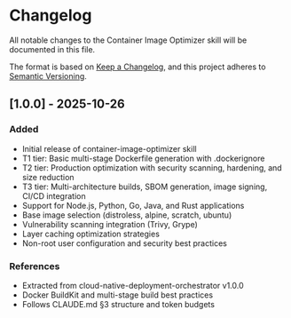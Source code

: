 # Changelog

All notable changes to the Container Image Optimizer skill will be documented in this file.

The format is based on [Keep a Changelog](https://keepachangelog.com/en/1.0.0/),
and this project adheres to [Semantic Versioning](https://semver.org/spec/v2.0.0.html).

## [1.0.0] - 2025-10-26

### Added
- Initial release of container-image-optimizer skill
- T1 tier: Basic multi-stage Dockerfile generation with .dockerignore
- T2 tier: Production optimization with security scanning, hardening, and size reduction
- T3 tier: Multi-architecture builds, SBOM generation, image signing, CI/CD integration
- Support for Node.js, Python, Go, Java, and Rust applications
- Base image selection (distroless, alpine, scratch, ubuntu)
- Vulnerability scanning integration (Trivy, Grype)
- Layer caching optimization strategies
- Non-root user configuration and security best practices

### References
- Extracted from cloud-native-deployment-orchestrator v1.0.0
- Docker BuildKit and multi-stage build best practices
- Follows CLAUDE.md §3 structure and token budgets
